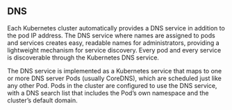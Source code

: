 ## DNS

Each Kubernetes cluster automatically provides a DNS service in addition to the pod IP address. The DNS service where names are assigned to pods and services creates easy, readable names for administrators, providing a lightweight mechanism for service discovery. Every pod and every service is discoverable through the Kubernetes DNS service.

The DNS service is implemented as a Kubernetes service that maps to one or more DNS server Pods (usually CoreDNS), which are scheduled just like any other Pod. Pods in the cluster are configured to use the DNS service, with a DNS search list that includes the Pod’s own namespace and the cluster’s default domain.
